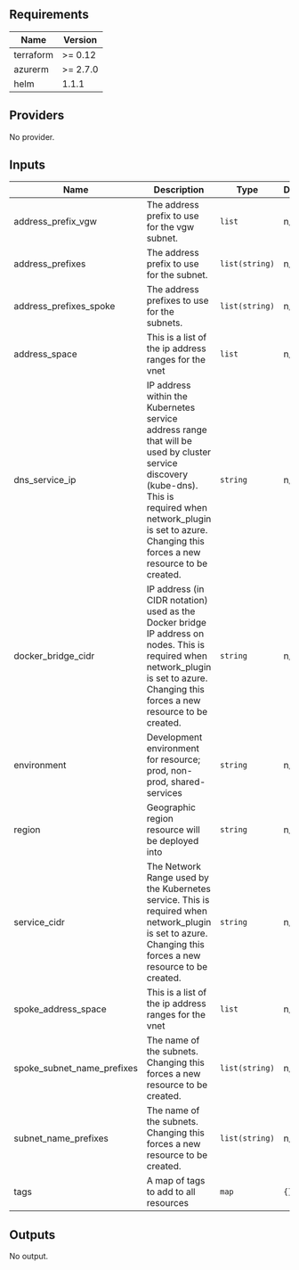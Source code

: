## Requirements

| Name | Version |
|------|---------|
| terraform | >= 0.12 |
| azurerm | >= 2.7.0 |
| helm | 1.1.1 |

## Providers

No provider.

## Inputs

| Name | Description | Type | Default | Required |
|------|-------------|------|---------|:--------:|
| address\_prefix\_vgw | The address prefix to use for the vgw subnet. | `list` | n/a | yes |
| address\_prefixes | The address prefix to use for the subnet. | `list(string)` | n/a | yes |
| address\_prefixes\_spoke | The address prefixes to use for the subnets. | `list(string)` | n/a | yes |
| address\_space | This is a list of the ip address ranges for the vnet | `list` | n/a | yes |
| dns\_service\_ip | IP address within the Kubernetes service address range that will be used by cluster service discovery (kube-dns). This is required when network\_plugin is set to azure. Changing this forces a new resource to be created. | `string` | n/a | yes |
| docker\_bridge\_cidr | IP address (in CIDR notation) used as the Docker bridge IP address on nodes. This is required when network\_plugin is set to azure. Changing this forces a new resource to be created. | `string` | n/a | yes |
| environment | Development environment for resource; prod, non-prod, shared-services | `string` | n/a | yes |
| region | Geographic region resource will be deployed into | `string` | n/a | yes |
| service\_cidr | The Network Range used by the Kubernetes service. This is required when network\_plugin is set to azure. Changing this forces a new resource to be created. | `string` | n/a | yes |
| spoke\_address\_space | This is a list of the ip address ranges for the vnet | `list` | n/a | yes |
| spoke\_subnet\_name\_prefixes | The name of the subnets. Changing this forces a new resource to be created. | `list(string)` | n/a | yes |
| subnet\_name\_prefixes | The name of the subnets. Changing this forces a new resource to be created. | `list(string)` | n/a | yes |
| tags | A map of tags to add to all resources | `map` | `{}` | no |

## Outputs

No output.

